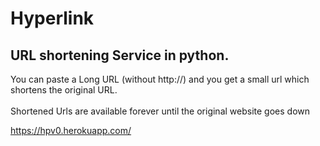 # Hyperlink
## URL shortening Service in python. <br>
You can paste a Long URL (without http://) and you get a small url which shortens the original URL. <br>  
Shortened Urls are available forever until the original website goes down<br>


<a href="https://hpv0.herokuapp.com/">https://hpv0.herokuapp.com/</a>
